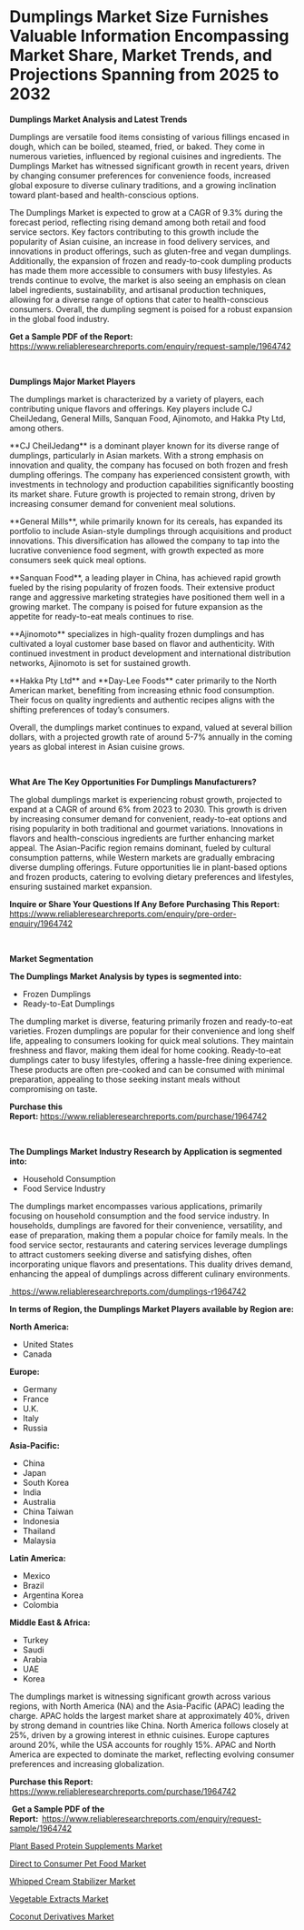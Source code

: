 <p><h1>Dumplings Market Size Furnishes Valuable Information Encompassing Market Share, Market Trends, and Projections Spanning from 2025 to 2032</h1></p><p><strong>Dumplings Market Analysis and Latest Trends</strong></p>
<p><p>Dumplings are versatile food items consisting of various fillings encased in dough, which can be boiled, steamed, fried, or baked. They come in numerous varieties, influenced by regional cuisines and ingredients. The Dumplings Market has witnessed significant growth in recent years, driven by changing consumer preferences for convenience foods, increased global exposure to diverse culinary traditions, and a growing inclination toward plant-based and health-conscious options.</p><p>The Dumplings Market is expected to grow at a CAGR of 9.3% during the forecast period, reflecting rising demand among both retail and food service sectors. Key factors contributing to this growth include the popularity of Asian cuisine, an increase in food delivery services, and innovations in product offerings, such as gluten-free and vegan dumplings. Additionally, the expansion of frozen and ready-to-cook dumpling products has made them more accessible to consumers with busy lifestyles. As trends continue to evolve, the market is also seeing an emphasis on clean label ingredients, sustainability, and artisanal production techniques, allowing for a diverse range of options that cater to health-conscious consumers. Overall, the dumpling segment is poised for a robust expansion in the global food industry.</p></p>
<p><strong>Get a Sample PDF of the Report:&nbsp;</strong> <a href="https://www.reliableresearchreports.com/enquiry/request-sample/1964742?utm_campaign=112&utm_medium=2&utm_source=Github&utm_content=ia&utm_term=07042025&utm_id=dumplings">https://www.reliableresearchreports.com/enquiry/request-sample/1964742</a></p>
<p>&nbsp;</p>
<p><strong>Dumplings Major Market Players</strong></p>
<p><p>The dumplings market is characterized by a variety of players, each contributing unique flavors and offerings. Key players include CJ CheilJedang, General Mills, Sanquan Food, Ajinomoto, and Hakka Pty Ltd, among others.</p><p>**CJ CheilJedang** is a dominant player known for its diverse range of dumplings, particularly in Asian markets. With a strong emphasis on innovation and quality, the company has focused on both frozen and fresh dumpling offerings. The company has experienced consistent growth, with investments in technology and production capabilities significantly boosting its market share. Future growth is projected to remain strong, driven by increasing consumer demand for convenient meal solutions.</p><p>**General Mills**, while primarily known for its cereals, has expanded its portfolio to include Asian-style dumplings through acquisitions and product innovations. This diversification has allowed the company to tap into the lucrative convenience food segment, with growth expected as more consumers seek quick meal options.</p><p>**Sanquan Food**, a leading player in China, has achieved rapid growth fueled by the rising popularity of frozen foods. Their extensive product range and aggressive marketing strategies have positioned them well in a growing market. The company is poised for future expansion as the appetite for ready-to-eat meals continues to rise.</p><p>**Ajinomoto** specializes in high-quality frozen dumplings and has cultivated a loyal customer base based on flavor and authenticity. With continued investment in product development and international distribution networks, Ajinomoto is set for sustained growth.</p><p>**Hakka Pty Ltd** and **Day-Lee Foods** cater primarily to the North American market, benefiting from increasing ethnic food consumption. Their focus on quality ingredients and authentic recipes aligns with the shifting preferences of today’s consumers.</p><p>Overall, the dumplings market continues to expand, valued at several billion dollars, with a projected growth rate of around 5-7% annually in the coming years as global interest in Asian cuisine grows.</p></p>
<p>&nbsp;</p>
<p><strong>What Are The Key Opportunities For Dumplings Manufacturers?</strong></p>
<p><p>The global dumplings market is experiencing robust growth, projected to expand at a CAGR of around 6% from 2023 to 2030. This growth is driven by increasing consumer demand for convenient, ready-to-eat options and rising popularity in both traditional and gourmet variations. Innovations in flavors and health-conscious ingredients are further enhancing market appeal. The Asian-Pacific region remains dominant, fueled by cultural consumption patterns, while Western markets are gradually embracing diverse dumpling offerings. Future opportunities lie in plant-based options and frozen products, catering to evolving dietary preferences and lifestyles, ensuring sustained market expansion.</p></p>
<p><strong>Inquire or Share Your Questions If Any Before Purchasing This Report:</strong> <a href="https://www.reliableresearchreports.com/enquiry/pre-order-enquiry/1964742?utm_campaign=112&utm_medium=2&utm_source=Github&utm_content=ia&utm_term=07042025&utm_id=dumplings">https://www.reliableresearchreports.com/enquiry/pre-order-enquiry/1964742</a></p>
<p>&nbsp;</p>
<p><strong>Market Segmentation</strong></p>
<p><strong>The Dumplings Market Analysis by types is segmented into:</strong></p>
<p><ul><li>Frozen Dumplings</li><li>Ready-to-Eat Dumplings</li></ul></p>
<p><p>The dumpling market is diverse, featuring primarily frozen and ready-to-eat varieties. Frozen dumplings are popular for their convenience and long shelf life, appealing to consumers looking for quick meal solutions. They maintain freshness and flavor, making them ideal for home cooking. Ready-to-eat dumplings cater to busy lifestyles, offering a hassle-free dining experience. These products are often pre-cooked and can be consumed with minimal preparation, appealing to those seeking instant meals without compromising on taste.</p></p>
<p><strong>Purchase this Report:&nbsp;</strong><a href="https://www.reliableresearchreports.com/purchase/1964742?utm_campaign=112&utm_medium=2&utm_source=Github&utm_content=ia&utm_term=07042025&utm_id=dumplings">https://www.reliableresearchreports.com/purchase/1964742</a></p>
<p>&nbsp;</p>
<p><strong>The Dumplings Market Industry Research by Application is segmented into:</strong></p>
<p><ul><li>Household Consumption</li><li>Food Service Industry</li></ul></p>
<p><p>The dumplings market encompasses various applications, primarily focusing on household consumption and the food service industry. In households, dumplings are favored for their convenience, versatility, and ease of preparation, making them a popular choice for family meals. In the food service sector, restaurants and catering services leverage dumplings to attract customers seeking diverse and satisfying dishes, often incorporating unique flavors and presentations. This duality drives demand, enhancing the appeal of dumplings across different culinary environments.</p></p>
<p><a href="https://www.reliableresearchreports.com/dumplings-r1964742?utm_campaign=112&utm_medium=2&utm_source=Github&utm_content=ia&utm_term=07042025&utm_id=dumplings">&nbsp;https://www.reliableresearchreports.com/dumplings-r1964742</a></p>
<p><strong>In terms of Region, the Dumplings Market Players available by Region are:</strong></p>
<p>
    <p> <strong> North America: </strong>
        <ul>
            <li>United States</li>
            <li>Canada</li>
        </ul>
        </p> 
    <p> <strong> Europe: </strong>
        <ul>
            <li>Germany</li>
            <li>France</li>
            <li>U.K.</li>
            <li>Italy</li>
            <li>Russia</li>
        </ul>
        </p> 
    <p> <strong> Asia-Pacific: </strong>
        <ul>
            <li>China</li>
            <li>Japan</li>
            <li>South Korea</li>
            <li>India</li>
            <li>Australia</li>
            <li>China Taiwan</li>
            <li>Indonesia</li>
            <li>Thailand</li>
            <li>Malaysia</li>
        </ul>
        </p> 
    <p> <strong> Latin America: </strong>
        <ul>
            <li>Mexico</li>
            <li>Brazil</li>
            <li>Argentina Korea</li>
            <li>Colombia</li>
        </ul>
        </p> 
    <p> <strong> Middle East & Africa: </strong>
        <ul>
            <li>Turkey</li>
            <li>Saudi</li>
            <li>Arabia</li>
            <li>UAE</li>
            <li>Korea</li>
        </ul>
    </p>
    </p>
<p><p>The dumplings market is witnessing significant growth across various regions, with North America (NA) and the Asia-Pacific (APAC) leading the charge. APAC holds the largest market share at approximately 40%, driven by strong demand in countries like China. North America follows closely at 25%, driven by a growing interest in ethnic cuisines. Europe captures around 20%, while the USA accounts for roughly 15%. APAC and North America are expected to dominate the market, reflecting evolving consumer preferences and increasing globalization.</p></p>
<p><strong>Purchase this Report: </strong><a href="https://www.reliableresearchreports.com/purchase/1964742?utm_campaign=112&utm_medium=2&utm_source=Github&utm_content=ia&utm_term=07042025&utm_id=dumplings">https://www.reliableresearchreports.com/purchase/1964742</a></p>
<p>&nbsp;<strong>Get a Sample PDF of the Report:&nbsp;&nbsp;</strong><a href="https://www.reliableresearchreports.com/enquiry/request-sample/1964742?utm_campaign=112&utm_medium=2&utm_source=Github&utm_content=ia&utm_term=07042025&utm_id=dumplings">https://www.reliableresearchreports.com/enquiry/request-sample/1964742</a></p>
<p><strong></strong></p>
<p><p><a href="https://github.com/blauetrelawz/Market-Research-Report-List-1/blob/main/plant-based-protein-supplements-market.md?utm_campaign=112&utm_medium=2&utm_source=Github&utm_content=ia&utm_term=07042025&utm_id=dumplings">Plant Based Protein Supplements Market</a></p><p><a href="https://github.com/amagloeaad54/Market-Research-Report-List-1/blob/main/direct-to-consumer-pet-food-market.md?utm_campaign=112&utm_medium=2&utm_source=Github&utm_content=ia&utm_term=07042025&utm_id=dumplings">Direct to Consumer Pet Food Market</a></p><p><a href="https://github.com/porstgowinjq/Market-Research-Report-List-1/blob/main/whipped-cream-stabilizer-market.md?utm_campaign=112&utm_medium=2&utm_source=Github&utm_content=ia&utm_term=07042025&utm_id=dumplings">Whipped Cream Stabilizer Market</a></p><p><a href="https://github.com/neiridionna/Market-Research-Report-List-1/blob/main/vegetable-extracts-market.md?utm_campaign=112&utm_medium=2&utm_source=Github&utm_content=ia&utm_term=07042025&utm_id=dumplings">Vegetable Extracts Market</a></p><p><a href="https://github.com/ximensbisade/Market-Research-Report-List-1/blob/main/coconut-derivatives-market.md?utm_campaign=112&utm_medium=2&utm_source=Github&utm_content=ia&utm_term=07042025&utm_id=dumplings">Coconut Derivatives Market</a></p></p>